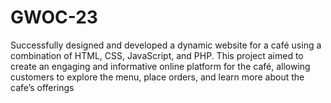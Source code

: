 # GWOC-23
Successfully designed and developed a dynamic website for a café using a combination of HTML, CSS, JavaScript, and PHP. This project aimed to create an engaging and informative online platform for the café, allowing customers to explore the menu, place orders, and learn more about the cafe’s offerings
